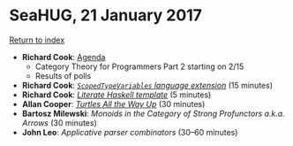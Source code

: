 # SeaHUG, 21 January 2017

[Return to index][index]

* **Richard Cook**: [Agenda][agenda]
  * Category Theory for Programmers Part 2 starting on 2/15
  * Results of polls
* **Richard Cook**: [_`ScopedTypeVariables` language extension_][scoped-type-variables] (15 minutes)
* **Richard Cook**: [_Literate Haskell template_][literal-haskell-template] (5 minutes)
* **Allan Cooper**: [_Turtles All the Way Up_][turtles-all-the-way-up] (30 minutes)
* **Bartosz Milewski**: _Monoids in the Category of Strong Profunctors a.k.a. Arrows_ (30 minutes)
* **John Leo**: _Applicative parser combinators_ (30&ndash;60 minutes)

[agenda]: RichardCook_SeaHUGAgenda_20170121.pptx
[literal-haskell-template]: https://github.com/seahug/scoped-type-vars/blob/master/LH.md
[scoped-type-variables]: https://github.com/seahug/scoped-type-vars
[turtles-all-the-way-up]: AllanCooper_TurtlesAllTheWayUp.pptx
[index]: ../
